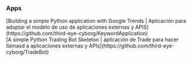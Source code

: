 <dt>

### Apps

<dl>

<dt>[Building a simple Python application with Google Trends | Aplicación para adoptar el modelo de uso de aplicaciones externas y APIS](https://github.com/third-eye-cyborg/KeywordApplication)</dt>

<dt>[A simple Python Trading Bot Skeleton | aplicación de Trade para hacer llamasd a aplicaciones externas y APIs](https://github.com/third-eye-cyborg/TradeBot)</dt>

</dl>

</dt>
